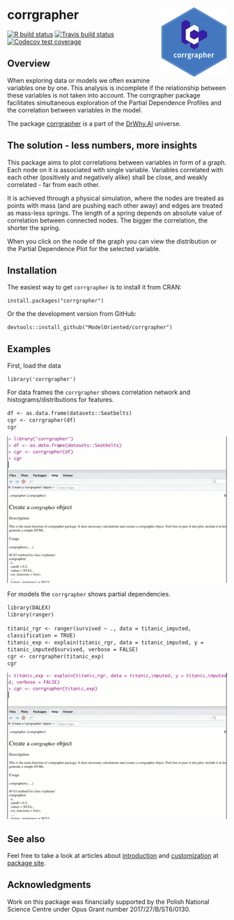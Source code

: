 # corrgrapher <img src="man/figures/logo.png" align="right" width="150"/>

<!-- badges: start -->
[![R build status](https://github.com/ModelOriented/corrgrapher/workflows/R-CMD-check/badge.svg)](https://github.com/ModelOriented/corrgrapher/actions?query=workflow%3AR-CMD-check)
[![Travis build status](https://travis-ci.org/ModelOriented/corrgrapher.svg?branch=master)](https://travis-ci.org/ModelOriented/corrgrapher)
[![Codecov test coverage](https://codecov.io/gh/ModelOriented/corrgrapher/branch/master/graph/badge.svg)](https://codecov.io/gh/ModelOriented/corrgrapher?branch=master)
<!-- badges: end -->

## Overview

When exploring data or models we often examine variables one by one. This analysis is incomplete if the relationship between these variables is not taken into account. The corrgrapher package facilitates simultaneous exploration of the Partial Dependence Profiles and the correlation between variables in the model.

The package [corrgrapher](https://github.com/ModelOriented/corrgrapher) is a part of the [DrWhy.AI](http://drwhy.ai/) universe. 

## The solution - less numbers, more insights

This package aims to plot correlations between variables in form of a graph. Each node on it is associated with single variable. Variables correlated with each other (positively and negatively alike) shall be close, and weakly correlated  - far from each other. 

It is achieved through a physical simulation, where the nodes are treated as points with mass (and are pushing each other away) and edges are treated as mass-less springs. The length of a spring depends on absolute value of correlation between connected nodes. The bigger the correlation, the shorter the spring.

When you click on the node of the graph you can view the distribution or the Partial Dependence Plot for the selected variable.

## Installation

The easiest way to get `corrgrapher` is to install it from CRAN:

```{r}
install.packages("corrgrapher")
```

Or the the development version from GitHub:

```{r}
devtools::install_github("ModelOriented/corrgrapher")
```

## Examples

First, load the data

```
library('corrgrapher')
```

For data frames the `corrgrapher` shows correlation network and histograms/distributions for features.

```
df <- as.data.frame(datasets::Seatbelts)
cgr <- corrgrapher(df)
cgr
```

<center>
<img src="inst/corrgrapher1.gif">
</center>

For models the `corrgrapher` shows partial dependencies.

```
library(DALEX)
library(ranger)

titanic_rgr <- ranger(survived ~ ., data = titanic_imputed, classification = TRUE)
titanic_exp <- explain(titanic_rgr, data = titanic_imputed, y = titanic_imputed$survived, verbose = FALSE)
cgr <- corrgrapher(titanic_exp)
cgr
```

<center>
<img src="inst/corrgrapher2.gif">
</center>

## See also

Feel free to take a look at articles about
[introduction](https://modeloriented.github.io/corrgrapher/articles/Introduction.html) and [customization](https://modeloriented.github.io/corrgrapher/articles/Customization.html) at
[package site](https://modeloriented.github.io/corrgrapher/index.html).


## Acknowledgments

Work on this package was financially supported by the Polish National Science Centre under Opus Grant number 2017/27/B/ST6/0130.
